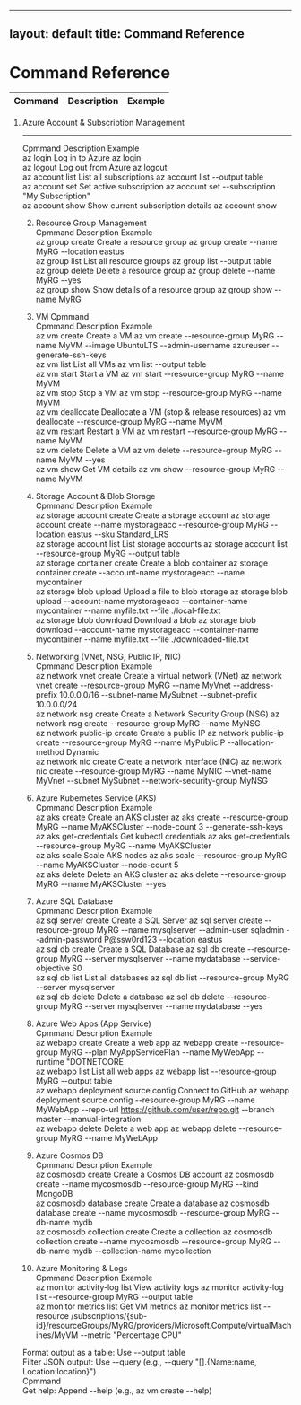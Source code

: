 
---
layout: default
title: Command Reference
---
# Command Reference

| Command | Description | Example |
|---------|-------------|---------|

1. Azure Account &amp; Subscription Management                                        	                                                  	                                                                                                                                                             	
	---------------------------------------------------------------------------------------	--------------------------------------------------	-------------------------------------------------------------------------------------------------------------------------------------------------------------	
	 Cpmmand                                                                               	 Description                                      	 Example                                                                                                                                                     	
	  az login                                                                             	  Log in to Azure                                 	  az login                                                                                                                                                   	
	  az logout                                                                            	  Log out from Azure                              	  az logout                                                                                                                                                  	
	  az account list                                                                      	  List all subscriptions                          	  az account list --output table                                                                                                                             	
	  az account set                                                                       	  Set active subscription                         	  az account set --subscription "My Subscription"                                                                                                            	
	  az account show                                                                      	  Show current subscription details               	  az account show                                                                                                                                            	
	                                                                                       	                                                  	                                                                                                                                                             	
	 2. Resource Group Management                                                          	                                                  	                                                                                                                                                             	
	 Cpmmand                                                                               	 Description                                      	 Example                                                                                                                                                     	
	  az group create                                                                      	  Create a resource group                         	  az group create --name MyRG --location eastus                                                                                                              	
	  az group list                                                                        	  List all resource groups                        	  az group list --output table                                                                                                                               	
	  az group delete                                                                      	  Delete a resource group                         	  az group delete --name MyRG --yes                                                                                                                          	
	  az group show                                                                        	  Show details of a resource group                	  az group show --name MyRG                                                                                                                                  	
	                                                                                       	                                                  	                                                                                                                                                             	
	 3. VM Cpmmand                                                                         	                                                  	                                                                                                                                                             	
	 Cpmmand                                                                               	 Description                                      	 Example                                                                                                                                                     	
	  az vm create                                                                         	  Create a VM                                     	  az vm create --resource-group MyRG --name MyVM --image UbuntuLTS --admin-username azureuser --generate-ssh-keys                                            	
	  az vm list                                                                           	  List all VMs                                    	  az vm list --output table                                                                                                                                  	
	  az vm start                                                                          	  Start a VM                                      	  az vm start --resource-group MyRG --name MyVM                                                                                                              	
	  az vm stop                                                                           	  Stop a VM                                       	  az vm stop --resource-group MyRG --name MyVM                                                                                                               	
	  az vm deallocate                                                                     	  Deallocate a VM (stop &amp; release resources)  	  az vm deallocate --resource-group MyRG --name MyVM                                                                                                         	
	  az vm restart                                                                        	  Restart a VM                                    	  az vm restart --resource-group MyRG --name MyVM                                                                                                            	
	  az vm delete                                                                         	  Delete a VM                                     	  az vm delete --resource-group MyRG --name MyVM --yes                                                                                                       	
	  az vm show                                                                           	  Get VM details                                  	  az vm show --resource-group MyRG --name MyVM                                                                                                               	
	                                                                                       	                                                  	                                                                                                                                                             	
	 4. Storage Account &amp; Blob Storage                                                 	                                                  	                                                                                                                                                             	
	 Cpmmand                                                                               	 Description                                      	 Example                                                                                                                                                     	
	  az storage account create                                                            	  Create a storage account                        	  az storage account create --name mystorageacc --resource-group MyRG --location eastus --sku Standard_LRS                                                   	
	  az storage account list                                                              	  List storage accounts                           	  az storage account list --resource-group MyRG --output table                                                                                               	
	  az storage container create                                                          	  Create a blob container                         	  az storage container create --account-name mystorageacc --name mycontainer                                                                                 	
	  az storage blob upload                                                               	  Upload a file to blob storage                   	  az storage blob upload --account-name mystorageacc --container-name mycontainer --name myfile.txt --file ./local-file.txt                                  	
	  az storage blob download                                                             	  Download a blob                                 	  az storage blob download --account-name mystorageacc --container-name mycontainer --name myfile.txt --file ./downloaded-file.txt                           	
	                                                                                       	                                                  	                                                                                                                                                             	
	 5. Networking (VNet, NSG, Public IP, NIC)                                             	                                                  	                                                                                                                                                             	
	 Cpmmand                                                                               	 Description                                      	 Example                                                                                                                                                     	
	  az network vnet create                                                               	  Create a virtual network (VNet)                 	  az network vnet create --resource-group MyRG --name MyVnet --address-prefix 10.0.0.0/16 --subnet-name MySubnet --subnet-prefix 10.0.0.0/24                 	
	  az network nsg create                                                                	  Create a Network Security Group (NSG)           	  az network nsg create --resource-group MyRG --name MyNSG                                                                                                   	
	  az network public-ip create                                                          	  Create a public IP                              	  az network public-ip create --resource-group MyRG --name MyPublicIP --allocation-method Dynamic                                                            	
	  az network nic create                                                                	  Create a network interface (NIC)                	  az network nic create --resource-group MyRG --name MyNIC --vnet-name MyVnet --subnet MySubnet --network-security-group MyNSG                               	
	                                                                                       	                                                  	                                                                                                                                                             	
	 6. Azure Kubernetes Service (AKS)                                                     	                                                  	                                                                                                                                                             	
	 Cpmmand                                                                               	 Description                                      	 Example                                                                                                                                                     	
	  az aks create                                                                        	  Create an AKS cluster                           	  az aks create --resource-group MyRG --name MyAKSCluster --node-count 3 --generate-ssh-keys                                                                 	
	  az aks get-credentials                                                               	  Get kubectl credentials                         	  az aks get-credentials --resource-group MyRG --name MyAKSCluster                                                                                           	
	  az aks scale                                                                         	  Scale AKS nodes                                 	  az aks scale --resource-group MyRG --name MyAKSCluster --node-count 5                                                                                      	
	  az aks delete                                                                        	  Delete an AKS cluster                           	  az aks delete --resource-group MyRG --name MyAKSCluster --yes                                                                                              	
	                                                                                       	                                                  	                                                                                                                                                             	
	 7. Azure SQL Database                                                                 	                                                  	                                                                                                                                                             	
	 Cpmmand                                                                               	 Description                                      	 Example                                                                                                                                                     	
	  az sql server create                                                                 	  Create a SQL Server                             	  az sql server create --resource-group MyRG --name mysqlserver --admin-user sqladmin --admin-password P@ssw0rd123 --location eastus                         	
	  az sql db create                                                                     	  Create a SQL Database                           	  az sql db create --resource-group MyRG --server mysqlserver --name mydatabase --service-objective S0                                                       	
	  az sql db list                                                                       	  List all databases                              	  az sql db list --resource-group MyRG --server mysqlserver                                                                                                  	
	  az sql db delete                                                                     	  Delete a database                               	  az sql db delete --resource-group MyRG --server mysqlserver --name mydatabase --yes                                                                        	
	                                                                                       	                                                  	                                                                                                                                                             	
	 8. Azure Web Apps (App Service)                                                       	                                                  	                                                                                                                                                             	
	 Cpmmand                                                                               	 Description                                      	 Example                                                                                                                                                     	
	  az webapp create                                                                     	  Create a web app                                	  az webapp create --resource-group MyRG --plan MyAppServicePlan --name MyWebApp --runtime "DOTNETCORE                                                       	
	  az webapp list                                                                       	  List all web apps                               	  az webapp list --resource-group MyRG --output table                                                                                                        	
	  az webapp deployment source config                                                   	  Connect to GitHub                               	  az webapp deployment source config --resource-group MyRG --name MyWebApp --repo-url https://github.com/user/repo.git --branch master --manual-integration  	
	  az webapp delete                                                                     	  Delete a web app                                	  az webapp delete --resource-group MyRG --name MyWebApp                                                                                                     	
	                                                                                       	                                                  	                                                                                                                                                             	
	 9. Azure Cosmos DB                                                                    	                                                  	                                                                                                                                                             	
	 Cpmmand                                                                               	 Description                                      	 Example                                                                                                                                                     	
	  az cosmosdb create                                                                   	  Create a Cosmos DB account                      	  az cosmosdb create --name mycosmosdb --resource-group MyRG --kind MongoDB                                                                                  	
	  az cosmosdb database create                                                          	  Create a database                               	  az cosmosdb database create --name mycosmosdb --resource-group MyRG --db-name mydb                                                                         	
	  az cosmosdb collection create                                                        	  Create a collection                             	  az cosmosdb collection create --name mycosmosdb --resource-group MyRG --db-name mydb --collection-name mycollection                                        	
	                                                                                       	                                                  	                                                                                                                                                             	
	 10. Azure Monitoring &amp; Logs                                                       	                                                  	                                                                                                                                                             	
	 Cpmmand                                                                               	 Description                                      	 Example                                                                                                                                                     	
	  az monitor activity-log list                                                         	  View activity logs                              	  az monitor activity-log list --resource-group MyRG --output table                                                                                          	
	  az monitor metrics list                                                              	  Get VM metrics                                  	  az monitor metrics list --resource /subscriptions/{sub-id}/resourceGroups/MyRG/providers/Microsoft.Compute/virtualMachines/MyVM --metric "Percentage CPU"  	
	                                                                                       	                                                  	                                                                                                                                                             	
	 Format output as a table: Use --output table                                          	                                                  	                                                                                                                                                             	
	 Filter JSON output: Use --query (e.g., --query "[].{Name:name, Location:location}")   	                                                  	                                                                                                                                                             	
	 Cpmmand                                                                               	                                                  	                                                                                                                                                             	
	 Get help: Append --help (e.g., az vm create --help)                                   	                                                  	                                                                                                                                                             	
